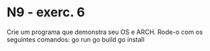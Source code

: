 # N9 - exerc. 6

Crie um programa que demonstra seu OS e ARCH.
Rode-o com os seguintes comandos:
go run
go build
go install

